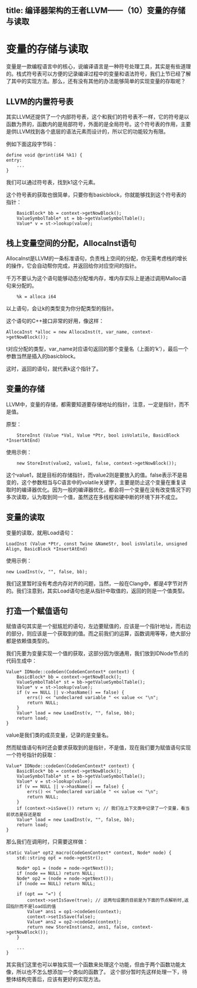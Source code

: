 title: 编译器架构的王者LLVM——（10）变量的存储与读取
---


# 变量的存储与读取

变量是一款编程语言中的核心，说编译语言是一种符号处理工具，其实是有些道理的。栈式符号表可以方便的记录编译过程中的变量和语法符号，我们上节已经了解了其中的实现方法。那么，还有没有其他的办法能够简单的实现变量的存取呢？

## LLVM的内置符号表

其实LLVM还提供了一个内部符号表，这个和我们的符号表不一样，它的符号是以函数为界的，函数内的是局部符号，外面的是全局符号。这个符号表的作用，主要是供LLVM找到各个底层的语法元素而设计的，所以它的功能较为有限。

例如下面这段字节码：
```
define void @print(i64 %k1) {
entry:
	...
}
```

我们可以通过符号表，找到k1这个元素。

这个符号表的获取也很简单，只要你有basicblock，你就能够找到这个符号表的指针：

```
	BasicBlock* bb = context->getNowBlock();
    ValueSymbolTable* st = bb->getValueSymbolTable();
    Value* v = st->lookup(value);
```

## 栈上变量空间的分配，AllocaInst语句

AllocaInst是LLVM的一条标准语句，负责栈上空间的分配，你无需考虑栈的增长的操作，它会自动帮你完成，并返回给你对应空间的指针。

千万不要认为这个语句能够动态分配堆内存，堆内存实际上是通过调用Malloc语句来分配的。

```
	%k = alloca i64
```

以上语句，会让k的类型变为你分配类型的指针。

这个语句的C++接口非常的好用，像这样：
```
AllocaInst *alloc = new AllocaInst(t, var_name, context->getNowBlock());
```

t对应分配的类型，var_name对应语句返回的那个变量名（上面的‘k’），最后一个参数当然是插入的basicblock。

这时，返回的语句，就代表k这个指针了。


## 变量的存储

LLVM中，变量的存储，都需要知道要存储地址的指针，注意，一定是指针，而不是值。

原型：
```
 	StoreInst (Value *Val, Value *Ptr, bool isVolatile, BasicBlock *InsertAtEnd)
```

使用示例：
```
	new StoreInst(value2, value1, false, context->getNowBlock());
```

这个value1，就是目标的存储指针，而value2则是要放入的值。false表示不是易变的，这个参数相当与C语言中的volatile关键字，主要是防止这个变量在重复读取时的编译器优化。因为一般的编译器优化，都会将一个变量在没有改变情况下的多次读取，认为取到同一个值，虽然这在多线程和硬中断的环境下并不成立。



## 变量的读取

变量的读取，就用Load语句：
```
LoadInst (Value *Ptr, const Twine &NameStr, bool isVolatile, unsigned Align, BasicBlock *InsertAtEnd)
```

使用示例：
```
new LoadInst(v, "", false, bb);
```

我们这里暂时没有考虑内存对齐的问题，当然，一般在Clang中，都是4字节对齐的。我们注意到，其实Load语句也是从指针中取值的，返回的则是一个值类型。


## 打造一个赋值语句

赋值语句其实是一个挺尴尬的语句，左边要赋值的，应该是一个指针地址，而右边的部分，则应该是一个获取到的值。而之前我们的运算，函数调用等等，绝大部分都是依赖值类型的。

我们先要为变量实现一个值的获取，这部分因为很通用，我们放到IDNode节点的代码生成中：
```
Value* IDNode::codeGen(CodeGenContext* context) {
    BasicBlock* bb = context->getNowBlock();
    ValueSymbolTable* st = bb->getValueSymbolTable();
    Value* v = st->lookup(value);
    if (v == NULL || v->hasName() == false) {
        errs() << "undeclared variable " << value << "\n";
        return NULL;
    }
    Value* load = new LoadInst(v, "", false, bb);
    return load;
}
```

value是我们类的成员变量，记录的是变量名。

然而赋值语句有时还会要求获取到的是指针，不是值，现在我们要为赋值语句实现一个符号指针的获取：
```
Value* IDNode::codeGen(CodeGenContext* context) {
    BasicBlock* bb = context->getNowBlock();
    ValueSymbolTable* st = bb->getValueSymbolTable();
    Value* v = st->lookup(value);
    if (v == NULL || v->hasName() == false) {
        errs() << "undeclared variable " << value << "\n";
        return NULL;
    }
    if (context->isSave()) return v; // 我们在上下文类中记录了一个变量，看当前状态是存还是取
    Value* load = new LoadInst(v, "", false, bb);
    return load;
}

```

那么我们在调用时，只需要这样做：

```
static Value* opt2_macro(CodeGenContext* context, Node* node) {
	std::string opt = node->getStr();

	Node* op1 = (node = node->getNext());
	if (node == NULL) return NULL;
	Node* op2 = (node = node->getNext());
	if (node == NULL) return NULL;

	if (opt == "=") {
		context->setIsSave(true); // 这两句设置的目前是为下面的节点解析时,返回指针而不是load后的值
		Value* ans1 = op1->codeGen(context);
		context->setIsSave(false);
		Value* ans2 = op2->codeGen(context);
		return new StoreInst(ans2, ans1, false, context->getNowBlock());
	}

	...
}
```
其实我们这里也可以单独实现一个函数来处理这个功能，但由于两个函数功能太像，所以也不怎么想添加一个类似的函数了。
这个部分暂时先这样处理一下，待整体结构完善后，应该有更好的实现方法。
